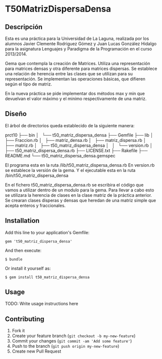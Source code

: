 # T50MatrizDispersaDensa

## Descripción

Esta es una práctica para la Universidad de La Laguna, realizada por los alumnos Javier Clemente Rodriguez Gómez y Juan Lucas González Hidalgo para la asignatura Lenguajes y Paradigma de la Programación en el curso 2013/2014.

Gema que contempla la creación de Matrices. Utiliza una representación para matrices densas y otra diferente para matrices dispersas. Se establece una relación de herencia entre las clases que se utilizan para su representación. Se implementan las operaciones básicas, que difieren según el tipo de matriz.

En la nueva práctica se pide implementar dos métodos max y min que devuelvan el valor máximo y el minimo respectivamente de una matriz.


## Diseño

El árbol de directorios queda establecido de la siguiente manera:

prct10
├── bin
│   └── t50_matriz_dispersa_densa
├── Gemfile
├── lib
│   ├── Fraccion.rb
│   ├── matriz_densa.rb
│   ├── matriz_dispersa.rb
│   ├── matriz.rb
│   ├── t50_matriz_dispersa_densa
│   │   └── version.rb
│   ├── t50_matriz_dispersa_densa.rb
├── LICENSE.txt
├── Rakefile
├── README.md
└── t50_matriz_dispersa_densa.gemspec


El programa esta en la ruta /lib/t50_matriz_dispersa_densa.rb
En version.rb se establece la versión de la gema.
Y el ejecutable esta en la ruta /bin/t50_matriz_dispersa_densa

En el fichero t50_matriz_dispersa_densa.rb se escribira el código que vamos a utilizar dentro de un modulo para la gema. Para llevar a cabo esto se utilizara la herencia de clases en la clase matriz de la práctica anterior. Se crearan clases disperas y densas que heredan de una matriz simple que acepta enteros y fraccionales.


## Installation

Add this line to your application's Gemfile:

    gem 't50_matriz_dispersa_densa'

And then execute:

    $ bundle

Or install it yourself as:

    $ gem install t50_matriz_dispersa_densa

## Usage

TODO: Write usage instructions here

## Contributing

1. Fork it
2. Create your feature branch (`git checkout -b my-new-feature`)
3. Commit your changes (`git commit -am 'Add some feature'`)
4. Push to the branch (`git push origin my-new-feature`)
5. Create new Pull Request
